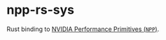 # npp-rs-sys

Rust binding to [NVIDIA Performance Primitives (`NPP`)](https://developer.nvidia.com/npp).
